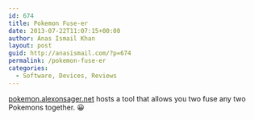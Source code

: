 ```yaml
---
id: 674
title: Pokemon Fuse-er
date: 2013-07-22T11:07:15+00:00
author: Anas Ismail Khan
layout: post
guid: http://anasismail.com/?p=674
permalink: /pokemon-fuse-er
categories:
  - Software, Devices, Reviews
---
```

[pokemon.alexonsager.net](http://pokemon.alexonsager.net/) hosts a tool that allows you two fuse any two Pokemons together. 😀